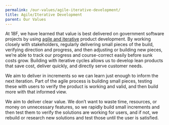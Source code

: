 ```yaml
---
permalink: /our-values/agile-iterative-development/
title: Agile/Iterative Development
parent: Our Values
---
```

At 18F, we have learned that value is best delivered on government software projects by using <a href="https://agile.18f.gov/" target="_blank">agile and iterative</a> product development. By working closely with stakeholders, regularly delivering small pieces of the build, verifying direction and progress, and then adjusting or building new pieces, we’re able to track our progress and course-correct easily before sunk costs grow.
Building with iterative cycles allows us to develop lean products that save cost, deliver quickly, and directly serve customer needs.

We aim to deliver in increments so we can learn just enough to inform the next iteration. Part of the agile process is building small pieces, testing these with users to verify the product is working and valid, and then build more with that informed view.

We aim to deliver clear value. We don’t want to waste time, resources, or money on unnecessary features, so we rapidly build small increments and then test them to verify the solutions are working for users, and if not, we rebuild or research new solutions and test those until the user is satisfied.
